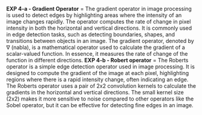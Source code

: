 **EXP 4-a - Gradient Operator** = The gradient operator in image processing is used to detect edges by highlighting areas where the intensity of an image changes rapidly. The operator computes the rate of change in pixel intensity in both the horizontal and vertical directions. It is commonly used in edge detection tasks, such as detecting boundaries, shapes, and transitions between objects in an image. The gradient operator, denoted by ∇ (nabla), is a mathematical operator used to calculate the gradient of a scalar-valued function. In essence, it measures the rate of change of the function in different directions.
**EXP 4-b - Robert operator** = The Roberts operator is a simple edge detection operator used in image processing. It is designed to compute the gradient of the image at each pixel, highlighting regions where there is a rapid intensity change, often indicating an edge. The Roberts operator uses a pair of 2x2 convolution kernels to calculate the gradients in the horizontal and vertical directions. The small kernel size (2x2) makes it more sensitive to noise compared to other operators like the Sobel operator, but it can be effective for detecting fine edges in an image.

